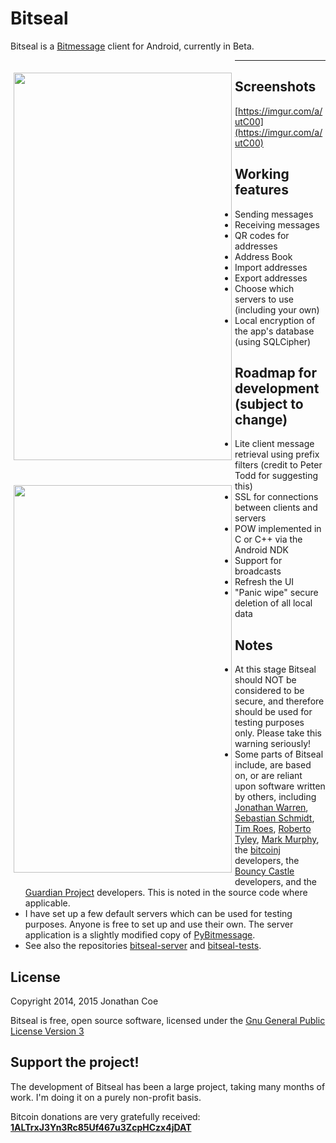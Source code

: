 Bitseal
=======

Bitseal is a [Bitmessage](https://bitmessage.org) client for Android, currently in Beta. 

<img src="https://i.imgur.com/45OuinZ.png" align="left" height="620" width="349" hspace="5" vspace="20">
<img src="https://i.imgur.com/R2xgeDW.png" align="left" height="620" width="349" hspace="5" vspace="20">

---------------
Screenshots
---------------
[https://imgur.com/a/utC00](https://imgur.com/a/utC00)


Working features
---------------
+ Sending messages
+ Receiving messages
+ QR codes for addresses
+ Address Book
+ Import addresses
+ Export addresses
+ Choose which servers to use (including your own)
+ Local encryption of the app's database (using SQLCipher)


Roadmap for development (subject to change)
---------------
+ Lite client message retrieval using prefix filters (credit to Peter Todd for suggesting this)
+ SSL for connections between clients and servers
+ POW implemented in C or C++ via the Android NDK
+ Support for broadcasts
+ Refresh the UI
+ "Panic wipe" secure deletion of all local data


Notes
---------------
+ At this stage Bitseal should NOT be considered to be secure, and therefore should be used for testing purposes only. Please take this warning seriously!
+ Some parts of Bitseal include, are based on, or are reliant upon software written by others, including [Jonathan Warren](https://github.com/Atheros1), [Sebastian Schmidt](https://github.com/ISibboI), [Tim Roes](https://github.com/timroes), [Roberto Tyley](https://github.com/rtyley), [Mark Murphy](https://github.com/commonsguy), the [bitcoinj](https://github.com/bitcoinj/bitcoinj) developers, the [Bouncy Castle](https://www.bouncycastle.org/java.html) developers, and the [Guardian Project](https://guardianproject.info/) developers. This is noted in the source code where applicable.
+ I have set up a few default servers which can be used for testing purposes. Anyone is free to set up and use their own. The server application is a slightly modified copy of [PyBitmessage](https://github.com/bitmessage/pybitmessage).
+ See also the repositories [bitseal-server](https://github.com/JonathanCoe/bitseal-server) and [bitseal-tests](https://github.com/JonathanCoe/bitseal-tests).


License
---------------
Copyright 2014, 2015 Jonathan Coe

Bitseal is free, open source software, licensed under the [Gnu General Public License Version 3](https://www.gnu.org/licenses/gpl-3.0.html)


Support the project!
---------------
The development of Bitseal has been a large project, taking many months of work. I'm doing it on a purely non-profit basis. 

Bitcoin donations are very gratefully received: 
[**1ALTrxJ3Yn3Rc85Uf467u3ZcpHCzx4jDAT**](https://www.blocktrail.com/BTC/address/1ALTrxJ3Yn3Rc85Uf467u3ZcpHCzx4jDAT)

